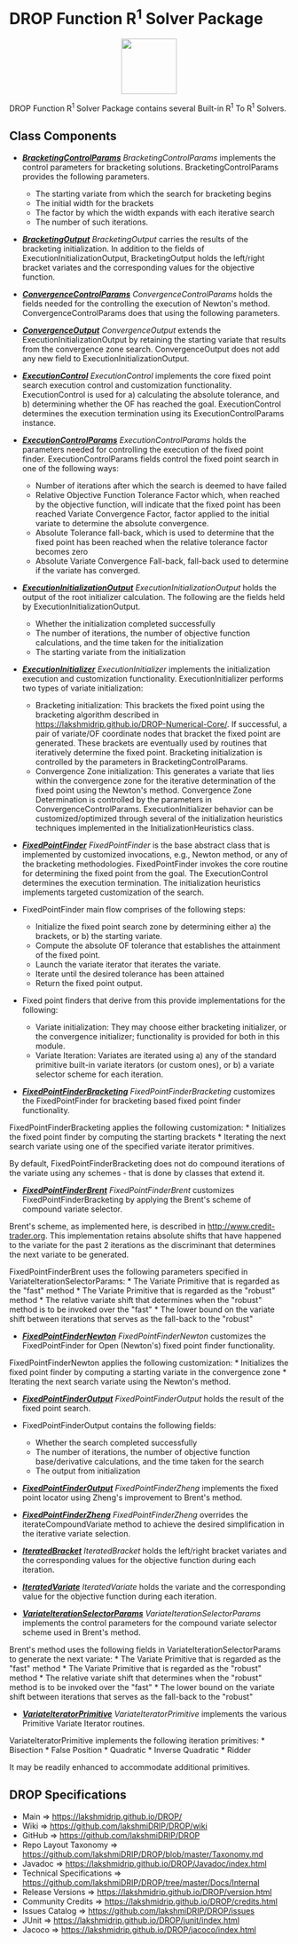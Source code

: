 # DROP Function R<sup>1</sup> Solver Package

<p align="center"><img src="https://github.com/lakshmiDRIP/DROP/blob/master/DRIP_Logo.gif?raw=true" width="100"></p>

DROP Function R<sup>1</sup> Solver Package contains several Built-in R<sup>1</sup> To R<sup>1</sup> Solvers.


## Class Components

 * [***BracketingControlParams***](https://github.com/lakshmiDRIP/DROP/tree/master/src/main/java/org/drip/function/r1tor1solver/BracketingControlParams.java)
 <i>BracketingControlParams</i> implements the control parameters for bracketing solutions.
 BracketingControlParams provides the following parameters.
 	* The starting variate from which the search for bracketing begins
 	* The initial width for the brackets
 	* The factor by which the width expands with each iterative search
 	* The number of such iterations.

 * [***BracketingOutput***](https://github.com/lakshmiDRIP/DROP/tree/master/src/main/java/org/drip/function/r1tor1solver/BracketingOutput.java)
 <i>BracketingOutput</i> carries the results of the bracketing initialization. In addition to the fields of
 ExecutionInitializationOutput, BracketingOutput holds the left/right bracket variates and the corresponding
 values for the objective function.

 * [***ConvergenceControlParams***](https://github.com/lakshmiDRIP/DROP/tree/master/src/main/java/org/drip/function/r1tor1solver/ConvergenceControlParams.java)
 <i>ConvergenceControlParams</i> holds the fields needed for the controlling the execution of Newton's
 method. ConvergenceControlParams does that using the following parameters.

 * [***ConvergenceOutput***](https://github.com/lakshmiDRIP/DROP/tree/master/src/main/java/org/drip/function/r1tor1solver/ConvergenceOutput.java)
 <i>ConvergenceOutput</i> extends the ExecutionInitializationOutput by retaining the starting variate that
 results from the convergence zone search. ConvergenceOutput does not add any new field to
 ExecutionInitializationOutput.

 * [***ExecutionControl***](https://github.com/lakshmiDRIP/DROP/tree/master/src/main/java/org/drip/function/r1tor1solver/ExecutionControl.java)
 <i>ExecutionControl</i> implements the core fixed point search execution control and customization
 functionality. ExecutionControl is used for a) calculating the absolute tolerance, and b) determining
 whether the OF has reached the goal. ExecutionControl determines the execution termination using its
 ExecutionControlParams instance.

 * [***ExecutionControlParams***](https://github.com/lakshmiDRIP/DROP/tree/master/src/main/java/org/drip/function/r1tor1solver/ExecutionControlParams.java)
 <i>ExecutionControlParams</i> holds the parameters needed for controlling the execution of the fixed point
 finder. ExecutionControlParams fields control the fixed point search in one of the following ways:
 	* Number of iterations after which the search is deemed to have failed
 	* Relative Objective Function Tolerance Factor which, when reached by the objective function, will
 		indicate that the fixed point has been reached Variate Convergence Factor, factor applied to the
 		initial variate to determine the absolute convergence.
 	* Absolute Tolerance fall-back, which is used to determine that the fixed point has been reached when the
 		relative tolerance factor becomes zero
 	* Absolute Variate Convergence Fall-back, fall-back used to determine if the variate has converged.

 * [***ExecutionInitializationOutput***](https://github.com/lakshmiDRIP/DROP/tree/master/src/main/java/org/drip/function/r1tor1solver/ExecutionInitializationOutput.java)
 <i>ExecutionInitializationOutput</i> holds the output of the root initializer calculation. The following are
 the fields held by ExecutionInitializationOutput.
 	* Whether the initialization completed successfully
 	* The number of iterations, the number of objective function calculations, and the time taken for the
 		initialization
 	* The starting variate from the initialization

 * [***ExecutionInitializer***](https://github.com/lakshmiDRIP/DROP/tree/master/src/main/java/org/drip/function/r1tor1solver/ExecutionInitializer.java)
 <i>ExecutionInitializer</i> implements the initialization execution and customization functionality.
 ExecutionInitializer performs two types of variate initialization:
 	* Bracketing initialization: This brackets the fixed point using the bracketing algorithm described in
 		https://lakshmidrip.github.io/DROP-Numerical-Core/. If successful, a pair of variate/OF coordinate
 		nodes that bracket the fixed point are generated. These brackets are eventually used by routines that
 		iteratively determine the fixed point. Bracketing initialization is controlled by the parameters in
 		BracketingControlParams.
 	* Convergence Zone initialization: This generates a variate that lies within the convergence zone for the
 		iterative determination of the fixed point using the Newton's method. Convergence Zone Determination
 		is controlled by the parameters in ConvergenceControlParams.
 ExecutionInitializer behavior can be customized/optimized through several of the initialization heuristics
 techniques implemented in the InitializationHeuristics class.

 * [***FixedPointFinder***](https://github.com/lakshmiDRIP/DROP/tree/master/src/main/java/org/drip/function/r1tor1solver/FixedPointFinder.java)
 <i>FixedPointFinder</i> is the base abstract class that is implemented by customized invocations, e.g., Newton method, or any of the bracketing methodologies. FixedPointFinder invokes the core routine for determining the fixed point from the goal. The ExecutionControl determines the execution termination. The initialization heuristics implements targeted customization of the search.

 * FixedPointFinder main flow comprises of the following steps:
 	* Initialize the fixed point search zone by determining either a) the brackets, or b) the starting variate.
 	* Compute the absolute OF tolerance that establishes the attainment of the fixed point.
 	* Launch the variate iterator that iterates the variate.
 	* Iterate until the desired tolerance has been attained
 	* Return the fixed point output.

 * Fixed point finders that derive from this provide implementations for the following:
 	* Variate initialization: They may choose either bracketing initializer, or the convergence initializer; functionality is provided for both in this module.
 	* Variate Iteration: Variates are iterated using a) any of the standard primitive built-in variate iterators (or custom ones), or b) a variate selector scheme for each iteration.

 * [***FixedPointFinderBracketing***](https://github.com/lakshmiDRIP/DROP/tree/master/src/main/java/org/drip/function/r1tor1solver/FixedPointFinderBracketing.java)
 <i>FixedPointFinderBracketing</i> customizes the FixedPointFinder for bracketing based fixed point finder
 functionality.

 FixedPointFinderBracketing applies the following customization:
 	* Initializes the fixed point finder by computing the starting brackets
 	* Iterating the next search variate using one of the specified variate iterator primitives.

 By default, FixedPointFinderBracketing does not do compound iterations of the variate using any schemes -
 	that is done by classes that extend it.

 * [***FixedPointFinderBrent***](https://github.com/lakshmiDRIP/DROP/tree/master/src/main/java/org/drip/function/r1tor1solver/FixedPointFinderBrent.java)
 <i>FixedPointFinderBrent</i> customizes FixedPointFinderBracketing by applying the Brent's scheme of
 compound variate selector.

 Brent's scheme, as implemented here, is described in http://www.credit-trader.org. This implementation
 	retains absolute shifts that have happened to the variate for the past 2 iterations as the discriminant
 	that determines the next variate to be generated.

 FixedPointFinderBrent uses the following parameters specified in VariateIterationSelectorParams:
 	* The Variate Primitive that is regarded as the "fast" method
 	* The Variate Primitive that is regarded as the "robust" method
 	* The relative variate shift that determines when the "robust" method is to be invoked over the "fast"
 	* The lower bound on the variate shift between iterations that serves as the fall-back to the "robust"

 * [***FixedPointFinderNewton***](https://github.com/lakshmiDRIP/DROP/tree/master/src/main/java/org/drip/function/r1tor1solver/FixedPointFinderNewton.java)
 <i>FixedPointFinderNewton</i> customizes the FixedPointFinder for Open (Newton's) fixed point finder
 	functionality.

 FixedPointFinderNewton applies the following customization:
 	* Initializes the fixed point finder by computing a starting variate in the convergence zone
 	* Iterating the next search variate using the Newton's method.

 * [***FixedPointFinderOutput***](https://github.com/lakshmiDRIP/DROP/tree/master/src/main/java/org/drip/function/r1tor1solver/FixedPointFinderOutput.java)
 <i>FixedPointFinderOutput</i> holds the result of the fixed point search.

 * FixedPointFinderOutput contains the following fields:
 	* Whether the search completed successfully
 	* The number of iterations, the number of objective function base/derivative calculations, and the time
 		taken for the search
 	* The output from initialization

 * [***FixedPointFinderOutput***](https://github.com/lakshmiDRIP/DROP/tree/master/src/main/java/org/drip/function/r1tor1solver/FixedPointFinderOutput.java)
 <i>FixedPointFinderZheng</i> implements the fixed point locator using Zheng's improvement to Brent's
 	method.

 * [***FixedPointFinderZheng***](https://github.com/lakshmiDRIP/DROP/tree/master/src/main/java/org/drip/function/r1tor1solver/FixedPointFinderZheng.java)
 <i>FixedPointFinderZheng</i> overrides the iterateCompoundVariate method to achieve the desired simplification in the iterative variate selection.

 * [***IteratedBracket***](https://github.com/lakshmiDRIP/DROP/tree/master/src/main/java/org/drip/function/r1tor1solver/IteratedBracket.java)
 <i>IteratedBracket</i> holds the left/right bracket variates and the corresponding values for the objective
 function during each iteration.

 * [***IteratedVariate***](https://github.com/lakshmiDRIP/DROP/tree/master/src/main/java/org/drip/function/r1tor1solver/IteratedVariate.java)
 <i>IteratedVariate</i> holds the variate and the corresponding value for the objective function during each
 iteration.

 * [***VariateIterationSelectorParams***](https://github.com/lakshmiDRIP/DROP/tree/master/src/main/java/org/drip/function/r1tor1solver/VariateIterationSelectorParams.java)
 <i>VariateIterationSelectorParams</i> implements the control parameters for the compound variate selector
 scheme used in Brent's method.

 Brent's method uses the following fields in VariateIterationSelectorParams to generate the next variate:
 	* The Variate Primitive that is regarded as the "fast" method
 	* The Variate Primitive that is regarded as the "robust" method
 	* The relative variate shift that determines when the "robust" method is to be invoked over the "fast"
 	* The lower bound on the variate shift between iterations that serves as the fall-back to the "robust"

 * [***VariateIteratorPrimitive***](https://github.com/lakshmiDRIP/DROP/tree/master/src/main/java/org/drip/function/r1tor1solver/VariateIteratorPrimitive.java)
<i>VariateIteratorPrimitive</i> implements the various Primitive Variate Iterator routines.

 VariateIteratorPrimitive implements the following iteration primitives:
 	* Bisection
 	* False Position
 	* Quadratic
 	* Inverse Quadratic
 	* Ridder

 It may be readily enhanced to accommodate additional primitives.


## DROP Specifications

 * Main                     => https://lakshmidrip.github.io/DROP/
 * Wiki                     => https://github.com/lakshmiDRIP/DROP/wiki
 * GitHub                   => https://github.com/lakshmiDRIP/DROP
 * Repo Layout Taxonomy     => https://github.com/lakshmiDRIP/DROP/blob/master/Taxonomy.md
 * Javadoc                  => https://lakshmidrip.github.io/DROP/Javadoc/index.html
 * Technical Specifications => https://github.com/lakshmiDRIP/DROP/tree/master/Docs/Internal
 * Release Versions         => https://lakshmidrip.github.io/DROP/version.html
 * Community Credits        => https://lakshmidrip.github.io/DROP/credits.html
 * Issues Catalog           => https://github.com/lakshmiDRIP/DROP/issues
 * JUnit                    => https://lakshmidrip.github.io/DROP/junit/index.html
 * Jacoco                   => https://lakshmidrip.github.io/DROP/jacoco/index.html
